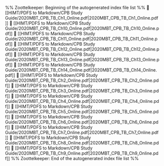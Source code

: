 %% Zoottelkeeper: Beginning of the autogenerated index file list  %%
📄 [[HIMT/PDFS to Markdown/CPB Study Guide/2020MBT_CPB_TB_Ch1_Online.pdf|2020MBT_CPB_TB_Ch1_Online.pdf]]
📄 [[HIMT/PDFS to Markdown/CPB Study Guide/2020MBT_CPB_TB_Ch10_Online.pdf|2020MBT_CPB_TB_Ch10_Online.pdf]]
📄 [[HIMT/PDFS to Markdown/CPB Study Guide/2020MBT_CPB_TB_Ch11_Online.pdf|2020MBT_CPB_TB_Ch11_Online.pdf]]
📄 [[HIMT/PDFS to Markdown/CPB Study Guide/2020MBT_CPB_TB_Ch12_Online.pdf|2020MBT_CPB_TB_Ch12_Online.pdf]]
📄 [[HIMT/PDFS to Markdown/CPB Study Guide/2020MBT_CPB_TB_Ch13_Online.pdf|2020MBT_CPB_TB_Ch13_Online.pdf]]
📄 [[HIMT/PDFS to Markdown/CPB Study Guide/2020MBT_CPB_TB_Ch14_Online.pdf|2020MBT_CPB_TB_Ch14_Online.pdf]]
📄 [[HIMT/PDFS to Markdown/CPB Study Guide/2020MBT_CPB_TB_Ch2_Online.pdf|2020MBT_CPB_TB_Ch2_Online.pdf]]
📄 [[HIMT/PDFS to Markdown/CPB Study Guide/2020MBT_CPB_TB_Ch3_Online.pdf|2020MBT_CPB_TB_Ch3_Online.pdf]]
📄 [[HIMT/PDFS to Markdown/CPB Study Guide/2020MBT_CPB_TB_Ch4_Online.pdf|2020MBT_CPB_TB_Ch4_Online.pdf]]
📄 [[HIMT/PDFS to Markdown/CPB Study Guide/2020MBT_CPB_TB_Ch5_Online.pdf|2020MBT_CPB_TB_Ch5_Online.pdf]]
📄 [[HIMT/PDFS to Markdown/CPB Study Guide/2020MBT_CPB_TB_Ch6_Online.pdf|2020MBT_CPB_TB_Ch6_Online.pdf]]
📄 [[HIMT/PDFS to Markdown/CPB Study Guide/2020MBT_CPB_TB_Ch7_Online.pdf|2020MBT_CPB_TB_Ch7_Online.pdf]]
📄 [[HIMT/PDFS to Markdown/CPB Study Guide/2020MBT_CPB_TB_Ch8_Online.pdf|2020MBT_CPB_TB_Ch8_Online.pdf]]
📄 [[HIMT/PDFS to Markdown/CPB Study Guide/2020MBT_CPB_TB_Ch9_Online.pdf|2020MBT_CPB_TB_Ch9_Online.pdf]]
%% Zoottelkeeper: End of the autogenerated index file list  %%
